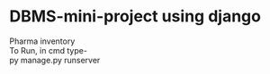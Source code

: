 # DBMS-mini-project using django
Pharma inventory         
To Run, in cmd type- <br/>
py manage.py runserver <br/>
